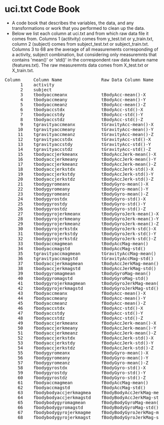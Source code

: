 # uci.txt Code Book
- A code book that describes the variables, the data, and any transformations 
or work that you performed to clean up the data.
- Below we list each column at uci.txt and from which raw data file it comes from. Columns 1 (actitvity) comes from y_test.txt
or y_train.txt, column 2 (subject) comes from subject_test.txt or subject_train.txt. Columns 3 to 68 are the average
of all measurements corresponding of a activity, subject combination, but considering only measuremnts that 
contains 'mean()' or 'std()' in the correspondent raw data feature name (features.txt). The raw measuremnts data
comes from X_test.txt or X_train.txt.

<pre>
Column     Column Name               Raw Data Column Name      Raw Data Column    Raw Data file        
      1    activity                                                          1    y_test.txt or y_train
      2    subject                                                           1    subject_test.txt or s
      3    tbodyaccmeanx             tBodyAcc-mean()-X                       1    X-test.txt or X.train
      4    tbodyaccmeany             tBodyAcc-mean()-Y                       2    X-test.txt or X.train
      5    tbodyaccmeanz             tBodyAcc-mean()-Z                       3    X-test.txt or X.train
      6    tbodyaccstdx              tBodyAcc-std()-X                        4    X-test.txt or X.train
      7    tbodyaccstdy              tBodyAcc-std()-Y                        5    X-test.txt or X.train
      8    tbodyaccstdz              tBodyAcc-std()-Z                        6    X-test.txt or X.train
      9    tgravityaccmeanx          tGravityAcc-mean()-X                   41    X-test.txt or X.train
     10    tgravityaccmeany          tGravityAcc-mean()-Y                   42    X-test.txt or X.train
     11    tgravityaccmeanz          tGravityAcc-mean()-Z                   43    X-test.txt or X.train
     12    tgravityaccstdx           tGravityAcc-std()-X                    44    X-test.txt or X.train
     13    tgravityaccstdy           tGravityAcc-std()-Y                    45    X-test.txt or X.train
     14    tgravityaccstdz           tGravityAcc-std()-Z                    46    X-test.txt or X.train
     15    tbodyaccjerkmeanx         tBodyAccJerk-mean()-X                  81    X-test.txt or X.train
     16    tbodyaccjerkmeany         tBodyAccJerk-mean()-Y                  82    X-test.txt or X.train
     17    tbodyaccjerkmeanz         tBodyAccJerk-mean()-Z                  83    X-test.txt or X.train
     18    tbodyaccjerkstdx          tBodyAccJerk-std()-X                   84    X-test.txt or X.train
     19    tbodyaccjerkstdy          tBodyAccJerk-std()-Y                   85    X-test.txt or X.train
     20    tbodyaccjerkstdz          tBodyAccJerk-std()-Z                   86    X-test.txt or X.train
     21    tbodygyromeanx            tBodyGyro-mean()-X                    121    X-test.txt or X.train
     22    tbodygyromeany            tBodyGyro-mean()-Y                    122    X-test.txt or X.train
     23    tbodygyromeanz            tBodyGyro-mean()-Z                    123    X-test.txt or X.train
     24    tbodygyrostdx             tBodyGyro-std()-X                     124    X-test.txt or X.train
     25    tbodygyrostdy             tBodyGyro-std()-Y                     125    X-test.txt or X.train
     26    tbodygyrostdz             tBodyGyro-std()-Z                     126    X-test.txt or X.train
     27    tbodygyrojerkmeanx        tBodyGyroJerk-mean()-X                161    X-test.txt or X.train
     28    tbodygyrojerkmeany        tBodyGyroJerk-mean()-Y                162    X-test.txt or X.train
     29    tbodygyrojerkmeanz        tBodyGyroJerk-mean()-Z                163    X-test.txt or X.train
     30    tbodygyrojerkstdx         tBodyGyroJerk-std()-X                 164    X-test.txt or X.train
     31    tbodygyrojerkstdy         tBodyGyroJerk-std()-Y                 165    X-test.txt or X.train
     32    tbodygyrojerkstdz         tBodyGyroJerk-std()-Z                 166    X-test.txt or X.train
     33    tbodyaccmagmean           tBodyAccMag-mean()                    201    X-test.txt or X.train
     34    tbodyaccmagstd            tBodyAccMag-std()                     202    X-test.txt or X.train
     35    tgravityaccmagmean        tGravityAccMag-mean()                 214    X-test.txt or X.train
     36    tgravityaccmagstd         tGravityAccMag-std()                  215    X-test.txt or X.train
     37    tbodyaccjerkmagmean       tBodyAccJerkMag-mean()                227    X-test.txt or X.train
     38    tbodyaccjerkmagstd        tBodyAccJerkMag-std()                 228    X-test.txt or X.train
     39    tbodygyromagmean          tBodyGyroMag-mean()                   240    X-test.txt or X.train
     40    tbodygyromagstd           tBodyGyroMag-std()                    241    X-test.txt or X.train
     41    tbodygyrojerkmagmean      tBodyGyroJerkMag-mean(                253    X-test.txt or X.train
     42    tbodygyrojerkmagstd       tBodyGyroJerkMag-std()                254    X-test.txt or X.train
     43    fbodyaccmeanx             fBodyAcc-mean()-X                     266    X-test.txt or X.train
     44    fbodyaccmeany             fBodyAcc-mean()-Y                     267    X-test.txt or X.train
     45    fbodyaccmeanz             fBodyAcc-mean()-Z                     268    X-test.txt or X.train
     46    fbodyaccstdx              fBodyAcc-std()-X                      269    X-test.txt or X.train
     47    fbodyaccstdy              fBodyAcc-std()-Y                      270    X-test.txt or X.train
     48    fbodyaccstdz              fBodyAcc-std()-Z                      271    X-test.txt or X.train
     49    fbodyaccjerkmeanx         fBodyAccJerk-mean()-X                 345    X-test.txt or X.train
     50    fbodyaccjerkmeany         fBodyAccJerk-mean()-Y                 346    X-test.txt or X.train
     51    fbodyaccjerkmeanz         fBodyAccJerk-mean()-Z                 347    X-test.txt or X.train
     52    fbodyaccjerkstdx          fBodyAccJerk-std()-X                  348    X-test.txt or X.train
     53    fbodyaccjerkstdy          fBodyAccJerk-std()-Y                  349    X-test.txt or X.train
     54    fbodyaccjerkstdz          fBodyAccJerk-std()-Z                  350    X-test.txt or X.train
     55    fbodygyromeanx            fBodyGyro-mean()-X                    424    X-test.txt or X.train
     56    fbodygyromeany            fBodyGyro-mean()-Y                    425    X-test.txt or X.train
     57    fbodygyromeanz            fBodyGyro-mean()-Z                    426    X-test.txt or X.train
     58    fbodygyrostdx             fBodyGyro-std()-X                     427    X-test.txt or X.train
     59    fbodygyrostdy             fBodyGyro-std()-Y                     428    X-test.txt or X.train
     60    fbodygyrostdz             fBodyGyro-std()-Z                     429    X-test.txt or X.train
     61    fbodyaccmagmean           fBodyAccMag-mean()                    503    X-test.txt or X.train
     62    fbodyaccmagstd            fBodyAccMag-std()                     504    X-test.txt or X.train
     63    fbodybodyaccjerkmagmea    fBodyBodyAccJerkMag-me                516    X-test.txt or X.train
     64    fbodybodyaccjerkmagstd    fBodyBodyAccJerkMag-st                517    X-test.txt or X.train
     65    fbodybodygyromagmean      fBodyBodyGyroMag-mean(                529    X-test.txt or X.train
     66    fbodybodygyromagstd       fBodyBodyGyroMag-std()                530    X-test.txt or X.train
     67    fbodybodygyrojerkmagme    fBodyBodyGyroJerkMag-m                542    X-test.txt or X.train
     68    fbodybodygyrojerkmagst    fBodyBodyGyroJerkMag-s                543    X-test.txt or X.train
     <pre>

